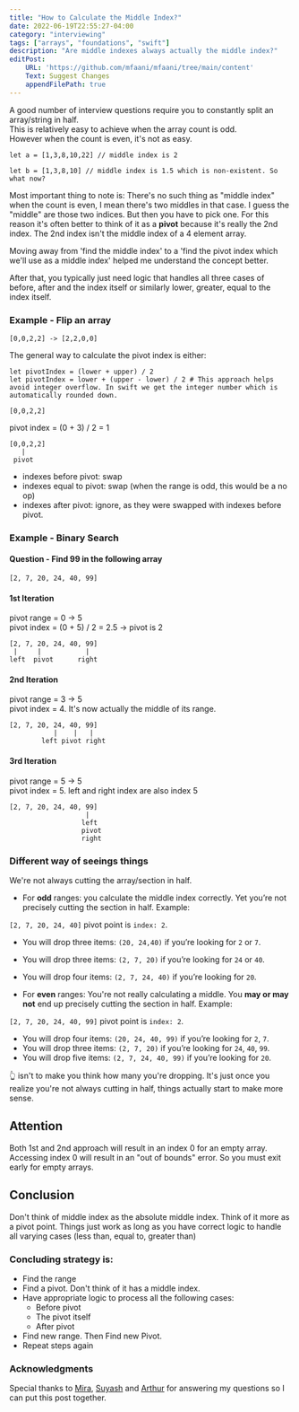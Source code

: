 ```yaml
---
title: "How to Calculate the Middle Index?"
date: 2022-06-19T22:55:27-04:00
category: "interviewing"
tags: ["arrays", "foundations", "swift"]
description: "Are middle indexes always actually the middle index?"
editPost:
    URL: 'https://github.com/mfaani/mfaani/tree/main/content'
    Text: Suggest Changes
    appendFilePath: true
---
```


A good number of interview questions require you to constantly split an array/string in half.  
This is relatively easy to achieve when the array count is odd.  
However when the count is even, it's not as easy. 

```
let a = [1,3,8,10,22] // middle index is 2
```

```
let b = [1,3,8,10] // middle index is 1.5 which is non-existent. So what now?
```

Most important thing to note is: There's no such thing as "middle index" when the count is even, I mean there's two middles in that case. I guess the "middle" are those two indices.‌‌ ‌But then you have to pick one. For this reason it's often better to think of it as a **pivot** because it's really the 2nd index. The 2nd index isn't the middle index of a 4 element array. 

Moving away from 'find the middle index' to a 'find the pivot index which we'll use as a middle index' helped me understand the concept better.

After that, you typically just need logic that handles all three cases of before, after and the index itself or similarly lower, greater, equal to the index itself.  

### Example - Flip an array

```
[0,0,2,2] -> [2,2,0,0]
```

The general way to calculate the pivot index is either: 

```
let pivotIndex = (lower + upper) / 2 
let pivotIndex = lower + (upper - lower) / 2 # This approach helps avoid integer overflow. In swift we get the integer number which is automatically rounded down.
```

```
[0,0,2,2]
```

pivot index = (0 + 3) / 2 = 1

```
[0,0,2,2]
   |
 pivot
```

- indexes before pivot: swap 
- indexes equal to pivot: swap (when the range is odd, this would be a no op)
- indexes after pivot: ignore, as they were swapped with indexes before pivot.

### Example - Binary Search

#### Question - Find 99 in the following array
```
[2, 7, 20, 24, 40, 99]
```

#### 1st Iteration
pivot range = 0 -> 5  
pivot index = (0 + 5) / 2 = 2.5 -> pivot is 2

```
[2, 7, 20, 24, 40, 99]
 |     |           |
left  pivot      right
```

#### 2nd Iteration
pivot range = 3 -> 5  
pivot index = 4. It's now actually the middle of its range. 

```
[2, 7, 20, 24, 40, 99]
           |    |   |
        left pivot right
```
#### 3rd Iteration
pivot range = 5 -> 5  
pivot index = 5. left and right index are also index 5

```
[2, 7, 20, 24, 40, 99]
                   | 
                  left
                  pivot
                  right
```

### Different way of seeings things

We're not always cutting the array/section in half. 

- For **odd** ranges: you calculate the middle index correctly. Yet you’re not precisely cutting the section in half. Example: 

`[2, 7, 20, 24, 40]` pivot point is `index: 2`.  

- You will drop three items: `(20, 24,40)` if you’re looking for `2` or `7`.  
- You will drop three items: `(2, 7, 20)` if you’re looking for `24` or `40`.  
- You will drop four items: `(2, 7, 24, 40)` if you’re looking for `20`.

- For **even** ranges: You're not really calculating a middle. You **may or may not** end up precisely cutting the section in half. Example: 

`[2, 7, 20, 24, 40, 99]` pivot point is `index: 2`.  

- You will drop four items: `(20, 24, 40, 99)` if you’re looking for `2`, `7`.  
- You will drop three items: `(2, 7, 20)` if you’re looking for `24`, `40`, `99`.  
- You will drop five items: `(2, 7, 24, 40, 99)` if you’re looking for `20`.

👆 isn't to make you think how many you're dropping. It's just once you realize you're not always cutting in half, things actually start to make more sense. 

## Attention
Both 1st and 2nd approach will result in an index 0 for an empty array. Accessing index 0 will result in an "out of bounds" error. So you must exit early for empty arrays. 


## Conclusion

Don't think of middle index as the absolute middle index. Think of it more as a pivot point. 
Things just work as long as you have correct logic to handle all varying cases (less than, equal to, greater than)

### Concluding strategy is: 
- Find the range
- Find a pivot. Don't think of it has a middle index.
- Have appropriate logic to process all the following cases:
  - Before pivot
  - The pivot itself
  - After pivot
- Find new range. Then Find new Pivot. 
- Repeat steps again

### Acknowledgments

Special thanks to [Mira](https://twitter.com/andThenMira), [Suyash](https://twitter.com/suyashsrijan) and [Arthur](https://twitter.com/art_garzajr) for answering my questions so I can put this post together. 
